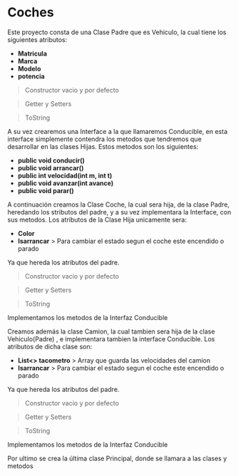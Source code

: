 # Coches

Este proyecto consta de una Clase Padre que es Vehiculo, la cual tiene los siguientes atributos:
* **Matricula**
* **Marca**
* **Modelo**
* **potencia**

> Constructor vacio y por defecto

> Getter y Setters

> ToString

A su vez crearemos una Interface a la que llamaremos Conducible, en esta interface
simplemente contendra los metodos que tendremos que desarrollar en las clases Hijas.
Estos metodos son los siguientes: 
* **public void conducir()**
* **public void arrancar()**
* **public int velocidad(int m, int t)**
* **public void avanzar(int avance)**
* **public void parar()**

A continuación creamos la Clase Coche, la cual sera hija, de la clase Padre, heredando los stributos del padre, y a su vez implementara la Interface, con sus metodos.
Los atributos de la Clase Hija unicamente sera:
* **Color**
* **Isarrancar** > Para cambiar el estado segun el coche este encendido o parado

Ya que hereda los atributos del padre.

> Constructor vacio y por defecto

> Getter y Setters

> ToString

Implementamos los metodos de la Interfaz Conducible 

Creamos además la clase Camion, la cual tambien sera hija de la clase Vehiculo(Padre) , e implementara tambien la interface Conducible.
Los atributos de dicha clase son: 
* **List<> tacometro** > Array que guarda las velocidades del camion
* **Isarrancar** > Para cambiar el estado segun el coche este encendido o parado

Ya que hereda los atributos del padre.

> Constructor vacio y por defecto

> Getter y Setters

> ToString

Implementamos los metodos de la Interfaz Conducible 

Por ultimo se crea la última clase Principal, donde se llamara a las clases y metodos
